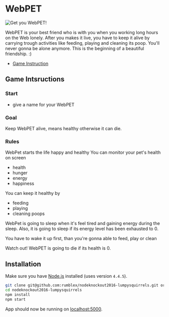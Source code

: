 # WebPET

![Get you WebPET!](https://github.com/rumblex/nodeknockout2016-lumpysquirrels/blob/master/public/images/pic2.jpg)

WebPET is your best friend who is with you when you working long hours on the Web lonely. 
After you makes it live, you have to keep it alive by carrying trough activities like feeding, playing and cleaning its poop. You'll never gonna be alone anymore. This is the beginning of a beautiful friendship. :)

* [Game Instruction](https://github.com/rumblex/nodeknockout2016-lumpysquirrels/wiki/Game-Instructions)

## Game Intsructions

### Start

- give a name for your WebPET  

### Goal
Keep WebPET alive, means healthy otherwise it can die.

### Rules
 
WebPet starts the life happy and healthy
You  can monitor your pet's health on screen
- health
- hunger
- energy
- happiness

You can keep it healthy by
- feeding
- playing
- cleaning poops

WebPet is going to sleep when it's feel tired and gaining energy during the sleep.
Also, it is going to sleep if its energy level has been exhausted to 0.

You have to wake it up first, than you're gonna able to feed, play or clean

Watch out! 
WebPET is going to die if its health is 0.



## Installation

Make sure you have [Node.js](http://nodejs.org/) installed (uses version `4.4.5`).

```sh
git clone git@github.com:rumblex/nodeknockout2016-lumpysquirrels.git or clone your own fork
cd nodeknockout2016-lumpysquirrels
npm install
npm start
```

App should now be running on [localhost:5000](http://localhost:5000/).
